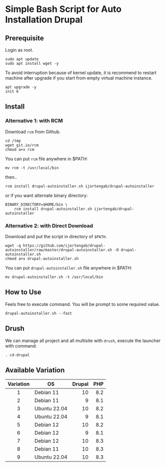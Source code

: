 # Simple Bash Script for Auto Installation Drupal

## Prerequisite

Login as root.

```
sudo apt update
sudo apt install wget -y
```

To avoid interruption because of kernel update, it is recommend to restart
machine after upgrade if you start from empty virtual machine instance.

```
apt upgrade -y
init 6
```

## Install

### Alternative 1: with RCM

Download `rcm` from Github.

```
cd /tmp
wget git.io/rcm
chmod a+x rcm
```

You can put `rcm` file anywhere in $PATH:

```
mv rcm -t /usr/local/bin
```

then..

```
rcm install drupal-autoinstaller.sh ijortengab/drupal-autoinstaller
```

or if you want alternate binary directory:

```
BINARY_DIRECTORY=$HOME/bin \
    rcm install drupal-autoinstaller.sh ijortengab/drupal-autoinstaller
```

### Alternative 2: with Direct Download

Download and put the script in directory of `$PATH`.

```
wget -q https://github.com/ijortengab/drupal-autoinstaller/raw/master/drupal-autoinstaller.sh -O drupal-autoinstaller.sh
chmod a+x drupal-autoinstaller.sh
```

You can put `drupal-autoinstaller.sh` file anywhere in $PATH:

```
mv drupal-autoinstaller.sh -t /usr/local/bin
```

## How to Use

Feels free to execute command. You will be prompt to some required value.

```
drupal-autoinstaller.sh --fast
```

## Drush

We can manage all project and all multisite with `drush`, execute the launcher with command:

```
. cd-drupal
```

## Available Variation

| Variation |  OS           |  Drupal |  PHP |
|:---------:|---------------|--------:|-----:|
|     1     |  Debian 11    |      10 |  8.2 |
|     2     |  Debian 11    |       9 |  8.1 |
|     3     |  Ubuntu 22.04 |      10 |  8.2 |
|     4     |  Ubuntu 22.04 |       9 |  8.1 |
|     5     |  Debian 12    |      10 |  8.2 |
|     6     |  Debian 12    |       9 |  8.1 |
|     7     |  Debian 12    |      10 |  8.3 |
|     8     |  Debian 11    |      10 |  8.3 |
|     9     |  Ubuntu 22.04 |      10 |  8.3 |
